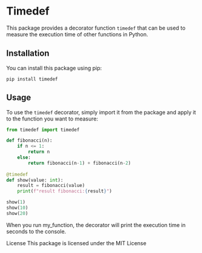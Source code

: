 # Timedef

This package provides a decorator function `timedef` that can be used to measure the execution time of other functions in Python.

## Installation

You can install this package using pip:

```pip install timedef```


## Usage

To use the `timedef` decorator, simply import it from the package and apply it to the function you want to measure:

```python
from timedef import timedef

def fibonacci(n):
    if n <= 1:
        return n
    else:
        return fibonacci(n-1) + fibonacci(n-2)
    
@timedef
def show(value: int):
    result = fibonacci(value)
    print(f"result fibonacci:{result}")

show(1)
show(10)
show(20)

```
When you run my_function, the decorator will print the execution time in seconds to the console.

License
This package is licensed under the MIT License 
